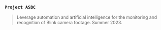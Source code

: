### `Project ASBC`
> Leverage automation and artificial intelligence for the monitoring and recognition of Blink camera footage. Summer 2023.
